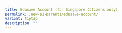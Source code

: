 ```yaml
---
title: Edusave Account (for Singapore Citizens only)
permalink: /new-p1-parents/edusave-account/
variant: tiptap
description: ""
---
```

